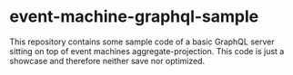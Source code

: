 # event-machine-graphql-sample

This repository contains some sample code of a basic GraphQL server sitting on top of event machines aggregate-projection.
This code is just a showcase and therefore neither save nor optimized.
